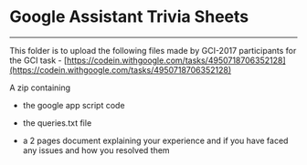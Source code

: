 # Google Assistant Trivia Sheets
---
This folder is to upload the following files made by GCI-2017 participants for the GCI task - [https://codein.withgoogle.com/tasks/4950718706352128](https://codein.withgoogle.com/tasks/4950718706352128)

A zip containing

* the google app script code

* the queries.txt file

* a 2 pages document explaining your experience and if you have faced any issues and how you resolved them
